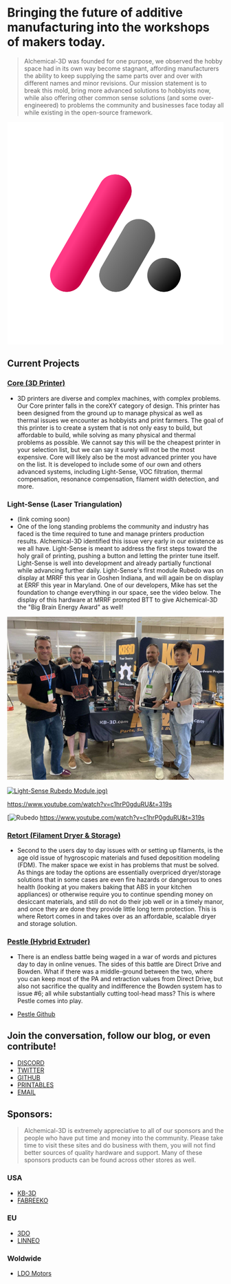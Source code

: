 # Bringing the future of additive manufacturing into the workshops of makers today.

> Alchemical-3D was founded for one purpose, we observed the hobby space had in its own way become stagnant, affording manufacturers the ability to keep supplying the same parts over and over with different names and minor revisions.  Our mission statement is to break this mold, bring more advanced solutions to hobbyists now, while also offering other common sense solutions (and some over-engineered) to problems the community and businesses face today all while existing in the open-source framework.

 ![Alchemical Logo](/assets/images/!Alchemical-3D-Badge-Gradient-PRIMARY.png)


## Current Projects 

### [Core (3D Printer)](https://alchemical-3d.com/core/) 

- 3D printers are diverse and complex machines, with complex problems.  Our Core printer falls in the coreXY category of design.  This printer has been designed from the ground up to manage physical as well as thermal issues we encounter as hobbyists and print farmers.  The goal of this printer is to create a system that is not only easy to build, but affordable to build, while solving as many physical and thermal problems as possible.  We cannot say this will be the cheapest printer in your selection list, but we can say it surely will not be the most expensive.  Core will likely also be the most advanced printer you have on the list.  It is developed to include some of our own and others advanced systems, including Light-Sense, VOC filtration, thermal compensation, resonance compensation, filament width detection, and more.

### Light-Sense (Laser Triangulation) 
- (link coming soon)
- One of the long standing problems the community and industry has faced is the time required to tune and manage printers production results.  Alchemical-3D identified this issue very early in our existence as we all have.   Light-Sense is meant to address the first steps toward the holy grail of printing, pushing a button and letting the printer tune itself.  Light-Sense is well into development and already partially functional while advancing further daily.   Light-Sense's first module Rubedo was on display at MRRF this year in Goshen Indiana, and will again be on display at ERRF this year in Maryland.  One of our developers, Mike has set the foundation to change everything in our space, see the video below.  The display of this hardware at MRRF prompted BTT to give Alchemical-3D the "Big Brain Energy Award" as well!

![Award](/assets/images/Award.jpg)

[![Light-Sense Rubedo Module](https://www.youtube.com/watch?v=c1hrP0gduRU&t=319s).jpg)](https://www.youtube.com/watch?v=c1hrP0gduRU&t=319s)

https://www.youtube.com/watch?v=c1hrP0gduRU&t=319s

[![Rubedo](https://www.youtube.com/watch?v=c1hrP0gduRU&t=319s)
https://www.youtube.com/watch?v=c1hrP0gduRU&t=319s

### [Retort (Filament Dryer & Storage)](https://alchemical-3d.com/retort/)

- Second to the users day to day issues with or setting up filaments, is the age old issue of hygroscopic materials and fused depositition modeling (FDM).  The maker space we exist in has problems that must be solved.  As things are today the options are essentially overpriced dryer/storage solutions that in some cases are even fire hazards or dangerous to ones health (looking at you makers baking that ABS in your kitchen appliances) or otherwise require you to continue spending money on desiccant materials, and still do not do their job well or in a timely manor, and once they are done they provide little long term protection.  This is where Retort comes in and takes over as an affordable, scalable dryer and storage solution.

### [Pestle (Hybrid Extruder)](https://alchemical-3d.com/pestle/) 

- There is an endless battle being waged in a war of words and pictures day to day in online venues.  The sides of this battle are Direct Drive and Bowden.   What if there was a middle-ground between the two, where you can keep most of the PA and retraction values from Direct Drive, but also not sacrifice the quality and indifference the Bowden system has to issue #6; all while substantially cutting tool-head mass?  This is where Pestle comes into play.  

- [Pestle Github](https://github.com/Alchemical-3D/Pestle_Rotational_Bowden)

## Join the conversation, follow our blog, or even contribute!

- [DISCORD](https://discord.gg/aE49DW2xXe)
- [TWITTER](https://twitter.com/Alchemical3D)
- [GITHUB](https://github.com/Alchemical-3D)
- [PRINTABLES](https://www.printables.com/@Alchemical3D_390617)
- [EMAIL](we@alchemical-3d.com)

## Sponsors:
> Alchemical-3D is extremely appreciative to all of our sponsors and the people who have put time and money into the community.  Please take time to visit these sites and do business with them, you will not find better sources of quality hardware and support.  Many of these sponsors products can be found across other stores as well.

### USA
- [KB-3D](https://kb-3d.com/store/)
- [FABREEKO](https://www.fabreeko.com/)

### EU
- [3DO](https://3do.dk/)
- [LINNEO](https://linneo.tech/)

### Woldwide
- [LDO Motors](http://ldomotors.com/)



